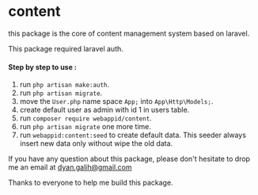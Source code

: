 # content

this package is the core of content management system based on laravel.

This package required laravel auth. 

#### Step by step to use :

1. run `php artisan make:auth`.
2. run `php artisan migrate`.
3. move the `User.php` name space `App;` into `App\Http\Models;`.
4. create default user as admin with id 1 in users table.
5. run `composer require webappid/content`.
6. run `php artisan migrate` one more time.
7. run `webappid:content:seed` to create default data. This seeder always insert new data only without wipe the old data.

If you have any question about this package, please don't hesitate to drop me an email at dyan.galih@gmail.com

Thanks to everyone to help me build this package. 